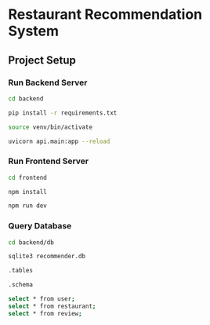 # Restaurant Recommendation System

## Project Setup

### Run Backend Server

```bash
cd backend

pip install -r requirements.txt

source venv/bin/activate

uvicorn api.main:app --reload
```

### Run Frontend Server

```bash
cd frontend

npm install

npm run dev
```

### Query Database 

```bash
cd backend/db

sqlite3 recommender.db

.tables

.schema 

select * from user;
select * from restaurant;
select * from review;
```